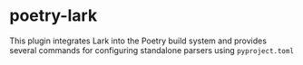 # poetry-lark
This plugin integrates Lark into the Poetry build system and provides several commands for configuring standalone parsers using `pyproject.toml`

